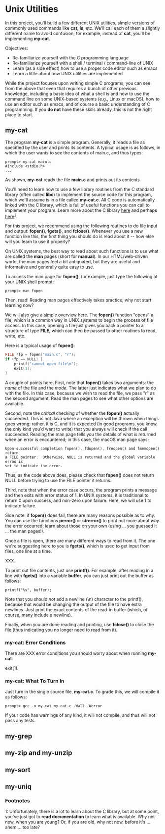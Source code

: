 
# Unix Utilities

In this project, you'll build a few different UNIX utilities, simple versions
of commonly used commands like **cat**, **ls**, etc. We'll call each of them a
slightly different name to avoid confusion; for example, instead of **cat**,
you'll be implementing **my-cat**.

Objectives:
* Re-familiarize yourself with the C programming language
* Re-familiarize yourself with a shell / terminal / command-line of UNIX
* Learn (as a side effect) how to use a proper code editor such as emacs
* Learn a little about how UNIX utilities are implemented

While the project focuses upon writing simple C programs, you can see from the
above that even that requires a bunch of other previous knowledge, including a
basic idea of what a shell is and how to use the command line on some
UNIX-based systems (e.g., Linux or macOS), how to use an editor such as emacs,
and of course a basic understanding of C programming. If you **do not** have
these skills already, this is not the right place to start.

## my-cat

The program **my-cat** is a simple program. Generally, it reads a file as
specified by the user and prints its contents. A typical usage is as follows,
in which the user wants to see the contents of main.c, and thus types: 

```
prompt> my-cat main.c
#include <stdio.h>
...
```

As shown, **my-cat** reads the file **main.c** and prints out its contents. 

You'll need to learn how to use a few library routines from the C standard
library (often called **libc**) to implement the source code for this program,
which we'll assume is in a file called **my-cat.c**. All C code is
automatically linked with the C library, which is full of useful functions you
can call to implement your program. Learn more about the C library
[here](https://en.wikipedia.org/wiki/C_standard_library) and perhaps
[here](https://www-s.acm.illinois.edu/webmonkeys/book/c_guide/)<sup>[1](#myfootnote1)</sup>.  

For this project, we recommend using the following routines to do file input
and output: **fopen()**, **fgets()**, and **fclose()**. Whenever you use a new
function like this, the first thing you should do is read about it -- how else
will you learn to use it properly?

On UNIX systems, the best way to read about such functions is to use what are
called the **man** pages (short for **manual**). In our HTML/web-driven world,
the man pages feel a bit antiquated, but they are useful and informative and
generally quite easy to use.

To access the man page for **fopen()**, for example, just type the following
at your UNIX shell prompt: 
```
prompt> man fopen
```

Then, read! Reading man pages effectively takes practice; why not start
learning now?

We will also give a simple overview here. The **fopen()** function "opens" a
file, which is a common way in UNIX systems to begin the process of file
access. In this case, opening a file just gives you back a pointer to a
structure of type **FILE**, which can then be passed to other routines to
read, write, etc. 

Here is a typical usage of **fopen()**:

```c
FILE *fp = fopen("main.c", "r");
if (fp == NULL) {
    printf("cannot open file\n");
    exit(1);
}
```

A couple of points here. First, note that **fopen()** takes two arguments: the
*name* of the file and the *mode*. The latter just indicates what we plan to
do with the file. In this case, because we wish to read the file, we pass "r"
as the second argument. Read the man pages to see what other options are
available. 

Second, note the *critical* checking of whether the **fopen()** actually
succeeded. This is not Java where an exception will be thrown when things goes
wrong; rather, it is C, and it is expected (in good programs, you know, the
only kind you'd want to write) that you always will check if the call
succeeded. Reading the man page tells you the details of what is returned when
an error is encountered; in this case, the macOS man page says:

```
Upon successful completion fopen(), fdopen(), freopen() and fmemopen() return
a FILE pointer.  Otherwise, NULL is returned and the global variable errno is
set to indicate the error. 
```

Thus, as the code above does, please check that **fopen()** does not return
NULL before trying to use the FILE pointer it returns.

Third, note that when the error case occurs, the program prints a message and
then exits with error status of 1. In UNIX systems, it is traditional to
return 0 upon success, and non-zero upon failure. Here, we will use 1 to
indicate failure.



Side note: if **fopen()** does fail, there are many reasons possible as to
why.  You can use the functions **perror()** or **strerror()** to print out
more about *why* the error occurred; learn about those on your own (using
... you guessed it ... the man pages!).

Once a file is open, there are many different ways to read from it. The one
we're suggesting here to you is **fgets()**, which is used to get input from
files, one line at a time. 

XXX.

To print out file contents, just use **printf()**. For example, after reading
in a line with **fgets()** into a variable **buffer**, you can just print out
the buffer as follows:

```
printf("%s", buffer);
```

Note that you should *not* add a newline (\\n) character to the printf(),
because that would be changing the output of the file to have extra
newlines. Just print the exact contents of the read-in buffer (which, of
course, many include a newline).

Finally, when you are done reading and printing, use **fclose()** to close the
file (thus indicating you no longer need to read from it).





### my-cat: Error Conditions

There are XXX error conditions you should worry about when running **my-cat**.


exit(1).


### my-cat: What To Turn In

Just turn in the single source file, **my-cat.c**. To grade this, we will
compile it as follows:

```
prompt> gcc -o my-cat my-cat.c -Wall -Werror
```

If your code has warnings of any kind, it will not compile, and thus will not
pass any tests.




## my-grep

## my-zip and my-unzip

## my-sort

## my-uniq



### Footnotes


<a name="myfootnote1">1</a>: Unfortunately, there is a lot to learn about the
C library, but at some point, you've just got to **read documentation** to
learn what is available. Why not now, when you are young? Or, if you are old,
why not now, before it's ... ahem ... too late?




